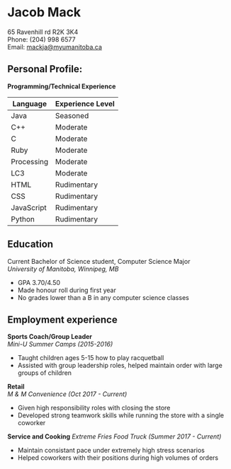 # **Jacob Mack**
65 Ravenhill rd R2K 3K4  
Phone: (204) 998 6577  
Email: mackja@myumanitoba.ca

## **Personal Profile:**  
**Programming/Technical Experience**  

| Language      | Experience Level|      
| ------------- |---------------  |
| Java          | Seasoned        |
| C++           | Moderate        |
| C             | Moderate        |
| Ruby          | Moderate        |
|Processing     | Moderate        |
| LC3           | Moderate        |
| HTML          | Rudimentary     |
| CSS           | Rudimentary     |
| JavaScript    | Rudimentary     |
| Python        | Rudimentary     | 


## **Education**  
Current Bachelor of Science student, Computer Science Major 		        
_University of Manitoba, Winnipeg, MB_  
*	GPA 3.70/4.50  
*	Made honour roll during first year  
*	No grades lower than a B in any computer science classes 

## **Employment experience**  
**Sports Coach/Group Leader**  
_Mini-U Summer Camps (2015-2016)_
*	Taught children ages 5-15 how to play racquetball
*	Assisted with group leadership roles, helped maintain order with large groups of children

**Retail**  
_M & M Convenience (Oct 2017 - Current)_				                     
*	Given high responsibility roles with closing the store
*	Developed strong teamwork skills while running the store with a single coworker

**Service and Cooking**
_Extreme Fries Food Truck (Summer 2017 - Current)_
* Maintain consistant pace under extremely high stress scenarios
* Helped coworkers with their positions during high volumes of orders 


